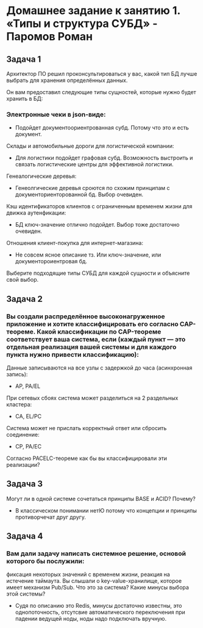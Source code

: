 # Домашнее задание к занятию 1. «Типы и структура СУБД» - Паромов Роман

## Задача 1

Архитектор ПО решил проконсультироваться у вас, какой тип БД лучше выбрать для хранения определённых данных.

Он вам предоставил следующие типы сущностей, которые нужно будет хранить в БД:

### Электронные чеки в json-видe:
* Подойдет документоориентрованная субд. Потому что это и есть документ.

Склады и автомобильные дороги для логистической компании:
* Для логистики подойдет графовая субд. Возможность выстроить и связать логистические центры для эффективной логистики.

Генеалогические деревья:
* Генеолгические деревья сроются по схожим принципам с документориенторованной бд. Выбор очевиден.

Кэш идентификаторов клиентов с ограниченным временем жизни для движка аутенфикации:
* БД ключ-значение отлично подойдет. Выбор тоже достаточно очевиден.

Отношения клиент-покупка для интернет-магазина:
* Не совсем ясное описание тз. Или ключ-значение, или документороиентровая бд.

Выберите подходящие типы СУБД для каждой сущности и объясните свой выбор.

## Задача 2

### Вы создали распределённое высоконагруженное приложение и хотите классифицировать его согласно CAP-теореме. Какой классификации по CAP-теореме соответствует ваша система, если (каждый пункт — это отдельная реализация вашей системы и для каждого пункта нужно привести классификацию):

Данные записываются на все узлы с задержкой до часа (асинхронная запись):
* AP, PA/EL

При сетевых сбоях система может разделиться на 2 раздельных кластера:
* CA, EL/PC

Cистема может не прислать корректный ответ или сбросить соединение:
* CP, PA/EC

Согласно PACELC-теореме как бы вы классифицировали эти реализации?

## Задача 3

Могут ли в одной системе сочетаться принципы BASE и ACID? Почему?
* В классическом понимании нетЮ потому что концепции и принципы противорчечат друг другу.

## Задача 4

### Вам дали задачу написать системное решение, основой которого бы послужили:

фиксация некоторых значений с временем жизни,
реакция на истечение таймаута.
Вы слышали о key-value-хранилище, которое имеет механизм Pub/Sub. Что это за система? Какие минусы выбора этой системы?
* Судя по описанию это Redis, минусы достаточно известны, это однопоточность, отсутсвие автоматического переключения при падении ведущей ноды, ноды надо подключать вручную. 





